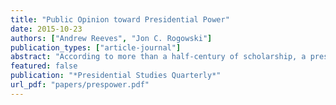 ```yaml
---
title: "Public Opinion toward Presidential Power"
date: 2015-10-23
authors: ["Andrew Reeves", "Jon C. Rogowski"]
publication_types: ["article-journal"]
abstract: "According to more than a half-century of scholarship, a president’s prestige is one of his primary sources of power. In this article, we examine the public’s attitudes toward the levers of presidential power. Using data from a nationally representative survey, we show that respondents who provided higher approval ratings of the president were significantly more supportive of presidential powers. These findings provide striking evidence that views toward executive power are shaped by presidential approval and suggest that popular presidents can use their prestige to expand the scope of powers available to the presidency."
featured: false
publication: "*Presidential Studies Quarterly*"
url_pdf: "papers/prespower.pdf"
---
```


